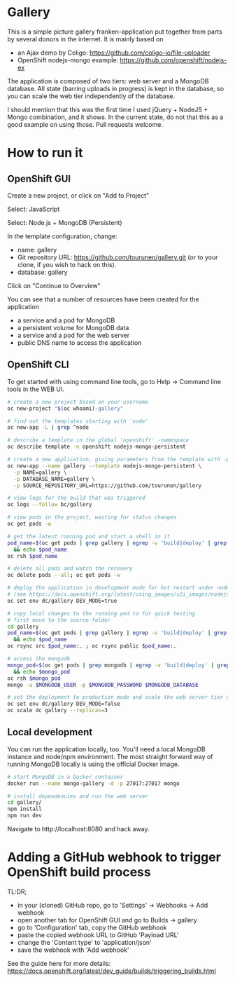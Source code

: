# Gallery 

This is a simple picture gallery franken-application put together from parts by several
donors in the internet. It is mainly based on 

- an Ajax demo by Coligo: https://github.com/coligo-io/file-uploader
- OpenShift nodejs-mongo example: https://github.com/openshift/nodejs-ex

The application is composed of two tiers: web server and a MongoDB 
database. All state (barring uploads in progress) is kept in the database,
so you can scale the web tier independently of the database.

I should mention that this was the first time I used jQuery + NodeJS + Mongo combination, and 
it shows. In the current state, do not that this as a good example on using those. Pull requests welcome.

# How to run it

## OpenShift GUI

Create a new project, or click on "Add to Project"

Select: JavaScript

Select: Node.js + MongoDB (Persistent)

In the template configuration, change:

- name: gallery
- Git repository URL: https://github.com/tourunen/gallery.git (or to your clone, if you wish to hack on this).
- database: gallery

Click on "Continue to Overview"

You can see that a number of resources have been created for the application

- a service and a pod for MongoDB
- a persistent volume for MongoDB data
- a service and a pod for the web server
- public DNS name to access the application

## OpenShift CLI

To get started with using command line tools, go to Help -> Command line tools in the WEB UI.

```bash
# create a new project based on your username
oc new-project "$(oc whoami)-gallery"

# find out the templates starting with 'node'
oc new-app -L | grep ^node

# describe a template in the global 'openshift' -namespace
oc describe template -n openshift nodejs-mongo-persistent

# create a new application, giving parameters from the template with -p
oc new-app --name gallery --template nodejs-mongo-persistent \
  -p NAME=gallery \
  -p DATABASE_NAME=gallery \
  -p SOURCE_REPOSITORY_URL=https://github.com/tourunen/gallery

# view logs for the build that was triggered
oc logs --follow bc/gallery

# view pods in the project, waiting for status changes
oc get pods -w

# get the latest running pod and start a shell in it
pod_name=$(oc get pods | grep gallery | egrep -v 'build|deploy' | grep Running | tail -1 | cut -d " " -f 1) \
  && echo $pod_name
oc rsh $pod_name

# delete all pods and watch the recovery
oc delete pods --all; oc get pods -w

# deploy the application in development mode for hot restart under nodemon 
# (see https://docs.openshift.org/latest/using_images/s2i_images/nodejs.html#nodejs-configuration)
oc set env dc/gallery DEV_MODE=true

# copy local changes to the running pod to for quick testing
# first move to the source folder
cd gallery
pod_name=$(oc get pods | grep gallery | egrep -v 'build|deploy' | grep Running | tail -1 | cut -d " " -f 1) \
  && echo $pod_name
oc rsync src $pod_name:. ; oc rsync public $pod_name:.

# access the mongodb 
mongo_pod=$(oc get pods | grep mongodb | egrep -v 'build|deploy' | grep Running | tail -1| cut -d " " -f 1) \
  && echo $mongo_pod
oc rsh $mongo_pod
mongo -u $MONGODB_USER -p $MONGODB_PASSWORD $MONGODB_DATABASE

# set the deployment to production mode and scale the web server tier up to 3 pods
oc set env dc/gallery DEV_MODE=false
oc scale dc gallery --replicas=3
```

## Local development

You can run the application locally, too. You'll need a local MongoDB instance and node/npm environment. The
most straight forward way of running MongoDB locally is using the official Docker image.

```bash
# start MongoDB in a Docker container
docker run --name mongo-gallery -d -p 27017:27017 mongo

# install dependencies and run the web server
cd gallery/
npm install
npm run dev
```

Navigate to http://localhost:8080 and hack away.

# Adding a GitHub webhook to trigger OpenShift build process

TL:DR; 

- in your (cloned) GitHub repo, go to 'Settings' -> Webhooks -> Add webhook
- open another tab for OpenShift GUI and go to Builds -> gallery
- go to 'Configuration' tab, copy the GitHub webhook
- paste the copied webhook URL to GitHub 'Payload URL'
- change the 'Content type' to 'application/json'
- save the webhook with 'Add webhook'

See the guide here for more details: https://docs.openshift.org/latest/dev_guide/builds/triggering_builds.html
